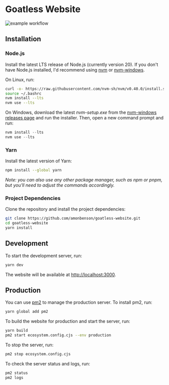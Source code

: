 # Goatless Website

![example workflow](https://github.com/amonbenson/goatless-website/actions/workflows/ci.yml/badge.svg)

## Installation

### Node.js

Install the latest LTS release of Node.js (currently version 20). If you don't have Node.js installed, I'd recommend using [nvm](https://github.com/nvm-sh/nvm) or [nvm-windows](https://github.com/coreybutler/nvm-windows).

On Linux, run:

```bash
curl -o- https://raw.githubusercontent.com/nvm-sh/nvm/v0.40.0/install.sh | bash
source ~/.bashrc
nvm install --lts
nvm use --lts
```

On Windows, download the latest _nvm-setup.exe_ from the [nvm-windows releases page](https://github.com/coreybutler/nvm-windows/releases) and run the installer. Then, open a new command prompt and run:

```powershell
nvm install --lts
nvm use --lts
```

### Yarn

Install the latest version of Yarn:

```bash
npm install --global yarn
```

_Note: you can also use any other package manager, such as npm or pnpm, but you'll need to adjust the commands accordingly._

### Project Dependencies

Clone the repository and install the project dependencies:

```bash
git clone https://github.com/amonbenson/goatless-website.git
cd goatless-website
yarn install
```

## Development

To start the development server, run:

```bash
yarn dev
```

The website will be available at [http://localhost:3000](http://localhost:3000).

## Production

You can use [pm2](https://pm2.keymetrics.io/) to manage the production server. To install pm2, run:

```bash
yarn global add pm2
```

To build the website for production and start the server, run:

```bash
yarn build
pm2 start ecosystem.config.cjs --env production
```

To stop the server, run:

```bash
pm2 stop ecosystem.config.cjs
```

To check the server status and logs, run:

```bash
pm2 status
pm2 logs
```
